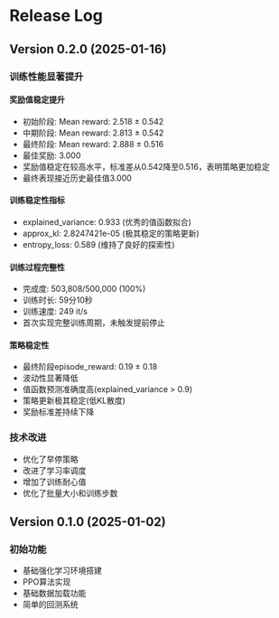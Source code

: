 # Release Log

## Version 0.2.0 (2025-01-16)

### 训练性能显著提升

#### 奖励值稳定提升
- 初始阶段: Mean reward: 2.518 ± 0.542
- 中期阶段: Mean reward: 2.813 ± 0.542
- 最终阶段: Mean reward: 2.888 ± 0.516
- 最佳奖励: 3.000
- 奖励值稳定在较高水平，标准差从0.542降至0.516，表明策略更加稳定
- 最终表现接近历史最佳值3.000

#### 训练稳定性指标
- explained_variance: 0.933 (优秀的值函数拟合)
- approx_kl: 2.8247421e-05 (极其稳定的策略更新)
- entropy_loss: 0.589 (维持了良好的探索性)

#### 训练过程完整性
- 完成度: 503,808/500,000 (100%)
- 训练时长: 59分10秒
- 训练速度: 249 it/s
- 首次实现完整训练周期，未触发提前停止

#### 策略稳定性
- 最终阶段episode_reward: 0.19 ± 0.18
- 波动性显著降低
- 值函数预测准确度高(explained_variance > 0.9)
- 策略更新极其稳定(低KL散度)
- 奖励标准差持续下降

### 技术改进
- 优化了早停策略
- 改进了学习率调度
- 增加了训练耐心值
- 优化了批量大小和训练步数

## Version 0.1.0 (2025-01-02)

### 初始功能
- 基础强化学习环境搭建
- PPO算法实现
- 基础数据加载功能
- 简单的回测系统